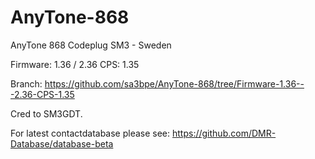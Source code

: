 # AnyTone-868
AnyTone 868 Codeplug SM3 - Sweden

Firmware: 1.36 / 2.36
CPS: 1.35

Branch: https://github.com/sa3bpe/AnyTone-868/tree/Firmware-1.36---2.36-CPS-1.35

Cred to SM3GDT.

For latest contactdatabase please see: https://github.com/DMR-Database/database-beta
